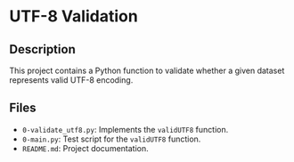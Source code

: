 # UTF-8 Validation

## Description

This project contains a Python function to validate whether a given dataset represents valid UTF-8 encoding.

## Files

- `0-validate_utf8.py`: Implements the `validUTF8` function.
- `0-main.py`: Test script for the `validUTF8` function.
- `README.md`: Project documentation.
